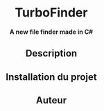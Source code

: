 
<div align="center">

# TurboFinder

**A new file finder made in C#**

## Description 

## Installation du projet

## Auteur 
</div>
